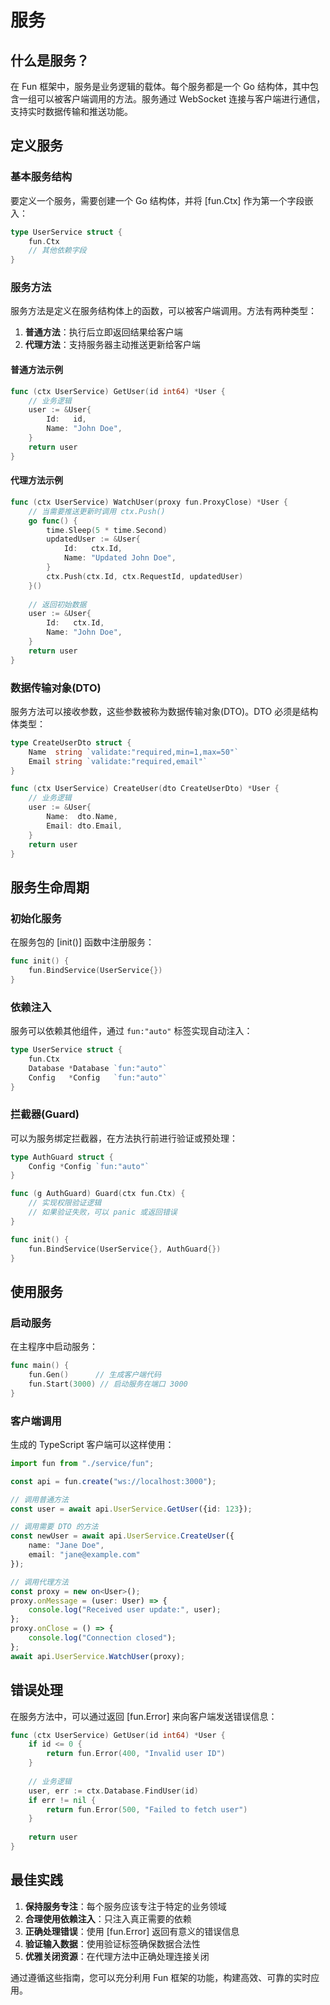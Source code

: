 # 服务

## 什么是服务？

在 Fun 框架中，服务是业务逻辑的载体。每个服务都是一个 Go 结构体，其中包含一组可以被客户端调用的方法。服务通过 WebSocket 连接与客户端进行通信，支持实时数据传输和推送功能。

## 定义服务

### 基本服务结构

要定义一个服务，需要创建一个 Go 结构体，并将 [fun.Ctx] 作为第一个字段嵌入：

```go
type UserService struct {
    fun.Ctx
    // 其他依赖字段
}
```


### 服务方法

服务方法是定义在服务结构体上的函数，可以被客户端调用。方法有两种类型：

1. **普通方法**：执行后立即返回结果给客户端
2. **代理方法**：支持服务器主动推送更新给客户端

#### 普通方法示例

```go
func (ctx UserService) GetUser(id int64) *User {
    // 业务逻辑
    user := &User{
        Id:   id,
        Name: "John Doe",
    }
    return user
}
```


#### 代理方法示例

```go
func (ctx UserService) WatchUser(proxy fun.ProxyClose) *User {
    // 当需要推送更新时调用 ctx.Push()
    go func() {
        time.Sleep(5 * time.Second)
        updatedUser := &User{
            Id:   ctx.Id,
            Name: "Updated John Doe",
        }
        ctx.Push(ctx.Id, ctx.RequestId, updatedUser)
    }()
    
    // 返回初始数据
    user := &User{
        Id:   ctx.Id,
        Name: "John Doe",
    }
    return user
}
```


### 数据传输对象(DTO)

服务方法可以接收参数，这些参数被称为数据传输对象(DTO)。DTO 必须是结构体类型：

```go
type CreateUserDto struct {
    Name  string `validate:"required,min=1,max=50"`
    Email string `validate:"required,email"`
}

func (ctx UserService) CreateUser(dto CreateUserDto) *User {
    // 业务逻辑
    user := &User{
        Name:  dto.Name,
        Email: dto.Email,
    }
    return user
}
```


## 服务生命周期

### 初始化服务

在服务包的 [init()] 函数中注册服务：

```go
func init() {
    fun.BindService(UserService{})
}
```


### 依赖注入

服务可以依赖其他组件，通过 `fun:"auto"` 标签实现自动注入：

```go
type UserService struct {
    fun.Ctx
    Database *Database `fun:"auto"`
    Config   *Config   `fun:"auto"`
}
```


### 拦截器(Guard)

可以为服务绑定拦截器，在方法执行前进行验证或预处理：

```go
type AuthGuard struct {
    Config *Config `fun:"auto"`
}

func (g AuthGuard) Guard(ctx fun.Ctx) {
    // 实现权限验证逻辑
    // 如果验证失败，可以 panic 或返回错误
}

func init() {
    fun.BindService(UserService{}, AuthGuard{})
}
```


## 使用服务

### 启动服务

在主程序中启动服务：

```go
func main() {
    fun.Gen()      // 生成客户端代码
    fun.Start(3000) // 启动服务在端口 3000
}
```


### 客户端调用

生成的 TypeScript 客户端可以这样使用：

```typescript
import fun from "./service/fun";

const api = fun.create("ws://localhost:3000");

// 调用普通方法
const user = await api.UserService.GetUser({id: 123});

// 调用需要 DTO 的方法
const newUser = await api.UserService.CreateUser({
    name: "Jane Doe",
    email: "jane@example.com"
});

// 调用代理方法
const proxy = new on<User>();
proxy.onMessage = (user: User) => {
    console.log("Received user update:", user);
};
proxy.onClose = () => {
    console.log("Connection closed");
};
await api.UserService.WatchUser(proxy);
```


## 错误处理

在服务方法中，可以通过返回 [fun.Error] 来向客户端发送错误信息：

```go
func (ctx UserService) GetUser(id int64) *User {
    if id <= 0 {
        return fun.Error(400, "Invalid user ID")
    }
    
    // 业务逻辑
    user, err := ctx.Database.FindUser(id)
    if err != nil {
        return fun.Error(500, "Failed to fetch user")
    }
    
    return user
}
```


## 最佳实践

1. **保持服务专注**：每个服务应该专注于特定的业务领域
2. **合理使用依赖注入**：只注入真正需要的依赖
3. **正确处理错误**：使用 [fun.Error] 返回有意义的错误信息
4. **验证输入数据**：使用验证标签确保数据合法性
5. **优雅关闭资源**：在代理方法中正确处理连接关闭

通过遵循这些指南，您可以充分利用 Fun 框架的功能，构建高效、可靠的实时应用。
